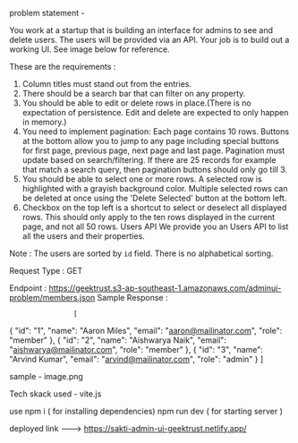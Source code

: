 problem statement -

You work at a startup that is building an interface for admins to see and delete users. The users will be provided via an API. Your job is to build out a working UI. See image below for reference.

These are the requirements :

1. Column titles must stand out from the entries.
2. There should be a search bar that can filter on any property.
3. You should be able to edit or delete rows in place.(There is no expectation of persistence. Edit and delete are expected to only happen in memory.)
4. You need to implement pagination: Each page contains 10 rows. Buttons at the bottom allow you to jump to any page including special buttons for first page, previous page, next page and last page. Pagination must update based on search/filtering. If there are 25 records for example that match a search query, then pagination buttons should only go till 3.
5. You should be able to select one or more rows. A selected row is highlighted with a grayish background color. Multiple selected rows can be deleted at once using the 'Delete Selected' button at the bottom left.
6. Checkbox on the top left is a shortcut to select or deselect all displayed rows. This should only apply to the ten rows displayed in the current page, and not all 50 rows.
Users API
We provide you an Users API to list all the users and their properties.


Note :
The users are sorted by `id` field. There is no alphabetical sorting.

Request Type :
GET

Endpoint :
https://geektrust.s3-ap-southeast-1.amazonaws.com/adminui-problem/members.json
Sample Response :
                  
                    [
  {
    "id": "1",
    "name": "Aaron Miles",
    "email": "aaron@mailinator.com",
    "role": "member"
  },
  {
    "id": "2",
    "name": "Aishwarya Naik",
    "email": "aishwarya@mailinator.com",
    "role": "member"
  },
  {
    "id": "3",
    "name": "Arvind Kumar",
    "email": "arvind@mailinator.com",
    "role": "admin"
  }
]

sample -
image.png

Tech skack used - vite.js

use npm i ( for installing dependencies)
npm run dev ( for starting server )

deployed link --->
https://sakti-admin-ui-geektrust.netlify.app/